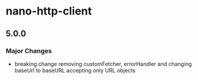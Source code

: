 # nano-http-client

## 5.0.0

### Major Changes

- breaking change removing customFetcher, errorHandler and changing baseUrl to baseURL accepting only URL objects
